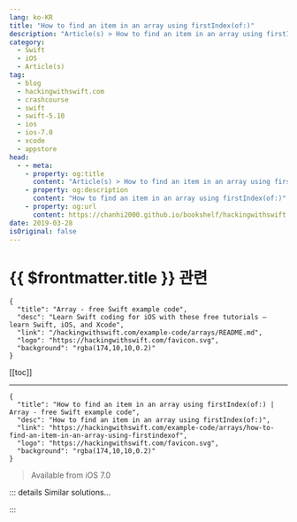 ```yaml
---
lang: ko-KR
title: "How to find an item in an array using firstIndex(of:)"
description: "Article(s) > How to find an item in an array using firstIndex(of:)"
category:
  - Swift
  - iOS
  - Article(s)
tag: 
  - blog
  - hackingwithswift.com
  - crashcourse
  - swift
  - swift-5.10
  - ios
  - ios-7.0
  - xcode
  - appstore
head:
  - - meta:
    - property: og:title
      content: "Article(s) > How to find an item in an array using firstIndex(of:)"
    - property: og:description
      content: "How to find an item in an array using firstIndex(of:)"
    - property: og:url
      content: https://chanhi2000.github.io/bookshelf/hackingwithswift.com/example-code/arrays/how-to-find-an-item-in-an-array-using-firstindexof.html
date: 2019-03-28
isOriginal: false
---
```


# {{ $frontmatter.title }} 관련

```component VPCard
{
  "title": "Array - free Swift example code",
  "desc": "Learn Swift coding for iOS with these free tutorials – learn Swift, iOS, and Xcode",
  "link": "/hackingwithswift.com/example-code/arrays/README.md",
  "logo": "https://hackingwithswift.com/favicon.svg",
  "background": "rgba(174,10,10,0.2)"
}
```

[[toc]]

---

```component VPCard
{
  "title": "How to find an item in an array using firstIndex(of:) | Array - free Swift example code",
  "desc": "How to find an item in an array using firstIndex(of:)",
  "link": "https://hackingwithswift.com/example-code/arrays/how-to-find-an-item-in-an-array-using-firstindexof",
  "logo": "https://hackingwithswift.com/favicon.svg",
  "background": "rgba(174,10,10,0.2)"
}
```

> Available from iOS 7.0

<!-- TODO: 작성 -->

<!-- 
The `firstIndex(of:)` method tells you the index of an element in an array if it exists, or returns nil otherwise. Because it's an optional value, you need to unwrap it carefully or at least check the result, like this:

```swift
let array = ["Apples", "Peaches", "Plums"]

if let index = array.firstIndex(of: "Peaches") {
    print("Found peaches at index \(index)")
}
```

Note: in earlier versions of Swift this method was called `index(of:)`.

-->

::: details Similar solutions…

<!--
/example-code/language/how-to-remove-the-first-or-last-item-from-an-array">How to remove the first or last item from an array 
/example-code/language/how-to-create-an-array-by-repeating-an-item">How to create an array by repeating an item 
/example-code/language/how-to-find-the-longest-initial-sequence-in-an-array">How to find the longest initial sequence in an array 
/example-code/language/how-to-find-the-index-of-the-first-matching-array-element">How to find the index of the first matching array element 
/example-code/language/how-to-convert-a-multidimensional-array-to-a-single-dimensional-array">How to convert a multidimensional array to a single-dimensional array</a>
-->

:::

